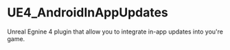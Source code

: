 # UE4_AndroidInAppUpdates
Unreal Egnine 4 plugin that allow you to integrate in-app updates into you're game.
